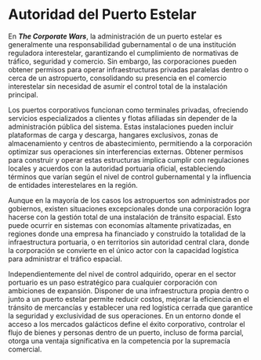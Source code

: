 # Autoridad del Puerto Estelar

En _**The Corporate Wars**_, la administración de un puerto estelar es generalmente una responsabilidad gubernamental o de una institución reguladora interestelar, garantizando el cumplimiento de normativas de tráfico, seguridad y comercio. Sin embargo, las corporaciones pueden obtener permisos para operar infraestructuras privadas paralelas dentro o cerca de un astropuerto, consolidando su presencia en el comercio interestelar sin necesidad de asumir el control total de la instalación principal.

Los puertos corporativos funcionan como terminales privadas, ofreciendo servicios especializados a clientes y flotas afiliadas sin depender de la administración pública del sistema. Estas instalaciones pueden incluir plataformas de carga y descarga, hangares exclusivos, zonas de almacenamiento y centros de abastecimiento, permitiendo a la corporación optimizar sus operaciones sin interferencias externas. Obtener permisos para construir y operar estas estructuras implica cumplir con regulaciones locales y acuerdos con la autoridad portuaria oficial, estableciendo términos que varían según el nivel de control gubernamental y la influencia de entidades interestelares en la región.

Aunque en la mayoría de los casos los astropuertos son administrados por gobiernos, existen situaciones excepcionales donde una corporación logra hacerse con la gestión total de una instalación de tránsito espacial. Esto puede ocurrir en sistemas con economías altamente privatizadas, en regiones donde una empresa ha financiado y construido la totalidad de la infraestructura portuaria, o en territorios sin autoridad central clara, donde la corporación se convierte en el único actor con la capacidad logística para administrar el tráfico espacial.

Independientemente del nivel de control adquirido, operar en el sector portuario es un paso estratégico para cualquier corporación con ambiciones de expansión. Disponer de una infraestructura propia dentro o junto a un puerto estelar permite reducir costos, mejorar la eficiencia en el tránsito de mercancías y establecer una red logística cerrada que garantice la seguridad y exclusividad de sus operaciones. En un entorno donde el acceso a los mercados galácticos define el éxito corporativo, controlar el flujo de bienes y personas dentro de un puerto, incluso de forma parcial, otorga una ventaja significativa en la competencia por la supremacía comercial.
